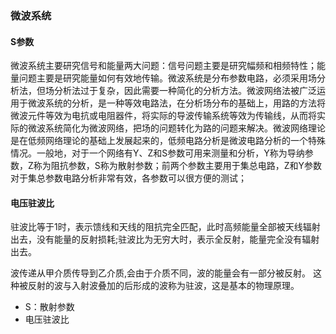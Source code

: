 ### 微波系统

#### S参数
微波系统主要研究信号和能量两大问题：信号问题主要是研究幅频和相频特性；能量问题主要是研究能量如何有效地传输。微波系统是分布参数电路，必须采用场分析法，但场分析法过于复杂，因此需要一种简化的分析方法。微波网络法被广泛运用于微波系统的分析，是一种等效电路法，在分析场分布的基础上，用路的方法将微波元件等效为电抗或电阻器件，将实际的导波传输系统等效为传输线，从而将实际的微波系统简化为微波网络，把场的问题转化为路的问题来解决。微波网络理论是在低频网络理论的基础上发展起来的，低频电路分析是微波电路分析的一个特殊情况。一般地，对于一个网络有Y、Z和S参数可用来测量和分析，Y称为导纳参数，Z称为阻抗参数，S称为散射参数；前两个参数主要用于集总电路，Z和Y参数对于集总参数电路分析非常有效，各参数可以很方便的测试；


#### 电压驻波比
驻波比等于1时，表示馈线和天线的阻抗完全匹配，此时高频能量全部被天线辐射出去，没有能量的反射损耗;驻波比为无穷大时，表示全反射，能量完全没有辐射出去。

波传递从甲介质传导到乙介质,会由于介质不同，波的能量会有一部分被反射。
这种被反射的波与入射波叠加的后形成的波称为驻波，这是基本的物理原理。

* S：散射参数
* 电压驻波比
